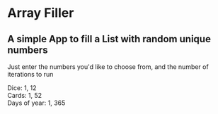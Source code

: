 # Array Filler
## A simple App to fill a List<int> with random unique numbers

Just enter the numbers you'd like to choose from, and the number of iterations to run

Dice: 1, 12 <br>
Cards: 1, 52<br>
Days of year: 1, 365<br>
